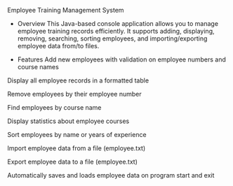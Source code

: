 Employee Training Management System

-  Overview
This Java-based console application allows you to manage employee training records efficiently. It supports adding, displaying, removing, searching, sorting employees, and importing/exporting employee data from/to files.

-  Features
Add new employees with validation on employee numbers and course names

Display all employee records in a formatted table

Remove employees by their employee number

Find employees by course name

Display statistics about employee courses

Sort employees by name or years of experience

Import employee data from a file (employee.txt)

Export employee data to a file (employee.txt)

Automatically saves and loads employee data on program start and exit

